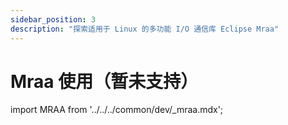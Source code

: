 ```yaml
---
sidebar_position: 3
description: "探索适用于 Linux 的多功能 I/O 通信库 Eclipse Mraa"
---
```


# Mraa 使用（暂未支持）

import MRAA from '../../../common/dev/\_mraa.mdx';
